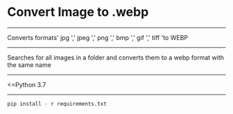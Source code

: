 # Convert Image to .webp

___
Converts formats' jpg ',' jpeg ',' png ',' bmp ',' gif ',' tiff 'to WEBP
___
Searches for all images in a folder and converts them to a webp format with the same name
___
<=Python 3.7
___
```python
pip install - r requirements.txt
```